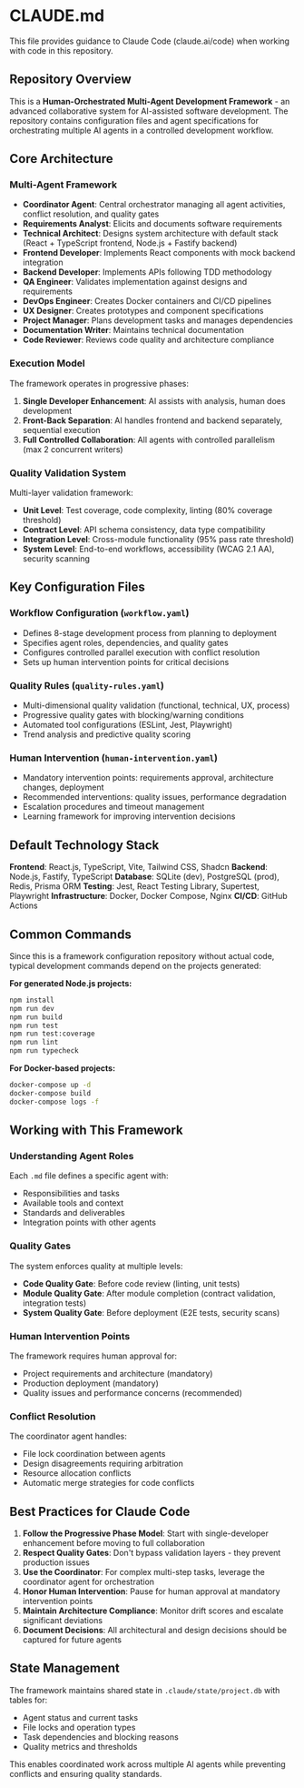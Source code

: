# CLAUDE.md

This file provides guidance to Claude Code (claude.ai/code) when working with code in this repository.

## Repository Overview

This is a **Human-Orchestrated Multi-Agent Development Framework** - an advanced collaborative system for AI-assisted software development. The repository contains configuration files and agent specifications for orchestrating multiple AI agents in a controlled development workflow.

## Core Architecture

### Multi-Agent Framework
- **Coordinator Agent**: Central orchestrator managing all agent activities, conflict resolution, and quality gates
- **Requirements Analyst**: Elicits and documents software requirements
- **Technical Architect**: Designs system architecture with default stack (React + TypeScript frontend, Node.js + Fastify backend)
- **Frontend Developer**: Implements React components with mock backend integration
- **Backend Developer**: Implements APIs following TDD methodology
- **QA Engineer**: Validates implementation against designs and requirements
- **DevOps Engineer**: Creates Docker containers and CI/CD pipelines
- **UX Designer**: Creates prototypes and component specifications
- **Project Manager**: Plans development tasks and manages dependencies
- **Documentation Writer**: Maintains technical documentation
- **Code Reviewer**: Reviews code quality and architecture compliance

### Execution Model
The framework operates in progressive phases:
1. **Single Developer Enhancement**: AI assists with analysis, human does development
2. **Front-Back Separation**: AI handles frontend and backend separately, sequential execution
3. **Full Controlled Collaboration**: All agents with controlled parallelism (max 2 concurrent writers)

### Quality Validation System
Multi-layer validation framework:
- **Unit Level**: Test coverage, code complexity, linting (80% coverage threshold)
- **Contract Level**: API schema consistency, data type compatibility
- **Integration Level**: Cross-module functionality (95% pass rate threshold)
- **System Level**: End-to-end workflows, accessibility (WCAG 2.1 AA), security scanning

## Key Configuration Files

### Workflow Configuration (`workflow.yaml`)
- Defines 8-stage development process from planning to deployment
- Specifies agent roles, dependencies, and quality gates
- Configures controlled parallel execution with conflict resolution
- Sets up human intervention points for critical decisions

### Quality Rules (`quality-rules.yaml`)  
- Multi-dimensional quality validation (functional, technical, UX, process)
- Progressive quality gates with blocking/warning conditions
- Automated tool configurations (ESLint, Jest, Playwright)
- Trend analysis and predictive quality scoring

### Human Intervention (`human-intervention.yaml`)
- Mandatory intervention points: requirements approval, architecture changes, deployment
- Recommended interventions: quality issues, performance degradation  
- Escalation procedures and timeout management
- Learning framework for improving intervention decisions

## Default Technology Stack

**Frontend**: React.js, TypeScript, Vite, Tailwind CSS, Shadcn
**Backend**: Node.js, Fastify, TypeScript
**Database**: SQLite (dev), PostgreSQL (prod), Redis, Prisma ORM
**Testing**: Jest, React Testing Library, Supertest, Playwright
**Infrastructure**: Docker, Docker Compose, Nginx
**CI/CD**: GitHub Actions

## Common Commands

Since this is a framework configuration repository without actual code, typical development commands depend on the projects generated:

**For generated Node.js projects:**
```bash
npm install
npm run dev
npm run build
npm run test
npm run test:coverage
npm run lint
npm run typecheck
```

**For Docker-based projects:**
```bash
docker-compose up -d
docker-compose build
docker-compose logs -f
```

## Working with This Framework

### Understanding Agent Roles
Each `.md` file defines a specific agent with:
- Responsibilities and tasks
- Available tools and context
- Standards and deliverables
- Integration points with other agents

### Quality Gates
The system enforces quality at multiple levels:
- **Code Quality Gate**: Before code review (linting, unit tests)
- **Module Quality Gate**: After module completion (contract validation, integration tests)
- **System Quality Gate**: Before deployment (E2E tests, security scans)

### Human Intervention Points
The framework requires human approval for:
- Project requirements and architecture (mandatory)
- Production deployment (mandatory) 
- Quality issues and performance concerns (recommended)

### Conflict Resolution
The coordinator agent handles:
- File lock coordination between agents
- Design disagreements requiring arbitration
- Resource allocation conflicts
- Automatic merge strategies for code conflicts

## Best Practices for Claude Code

1. **Follow the Progressive Phase Model**: Start with single-developer enhancement before moving to full collaboration
2. **Respect Quality Gates**: Don't bypass validation layers - they prevent production issues
3. **Use the Coordinator**: For complex multi-step tasks, leverage the coordinator agent for orchestration
4. **Honor Human Intervention**: Pause for human approval at mandatory intervention points
5. **Maintain Architecture Compliance**: Monitor drift scores and escalate significant deviations
6. **Document Decisions**: All architectural and design decisions should be captured for future agents

## State Management

The framework maintains shared state in `.claude/state/project.db` with tables for:
- Agent status and current tasks
- File locks and operation types  
- Task dependencies and blocking reasons
- Quality metrics and thresholds

This enables coordinated work across multiple AI agents while preventing conflicts and ensuring quality standards.